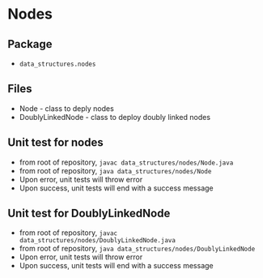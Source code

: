 # Nodes

## Package
* `data_structures.nodes`

## Files
* Node - class to deply nodes
* DoublyLinkedNode - class to deploy doubly linked nodes

## Unit test for nodes
* from root of repository, `javac data_structures/nodes/Node.java`
* from root of repository, `java data_structures/nodes/Node`
* Upon error, unit tests will throw error
* Upon success, unit tests will end with a success message

## Unit test for DoublyLinkedNode
* from root of repository, `javac data_structures/nodes/DoublyLinkedNode.java`
* from root of repository, `java data_structures/nodes/DoublyLinkedNode`
* Upon error, unit tests will throw error
* Upon success, unit tests will end with a success message
